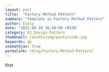```yaml
---
layout: post
title:  "Factory Method Pattern"
summary: "Template in Factory Method Pattern"
author: Eussy
date: '2022-08-19 16:40:00 +0530'
category: 03_Design Pattern
thumbnail: /assets/img/posts/code.jpg
keywords: dp
usemathjax: true
permalink: /blog/Factory-Method-Pattern/
---
```


first

